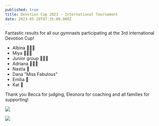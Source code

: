 ```yaml
---
published: true
title: Devotion Cup 2023 - International Tournament
date: 2023-05-20T07:35:00.000Z
---
```

Fantastic results for all our gymnasts participating at the 3rd international Devotion Cup!

* Albina 🥇🥈🥈
* Miya 🥇🥈🥈
* Junior group 🥇🥇🥇
* Adriana 🥇🥈🥈
* Nastia 🥇
* Dana "Miss Fabulous"
* Emilia 🥉
* Kat 🥈



T﻿hank you Becca for judging, Eleonora for coaching and all families for supporting!

![](/assets/52fa8e6a-3aa0-4ecc-ae7f-3f750648be6e.jpg)

![](/assets/img_7518-1-.jpg)